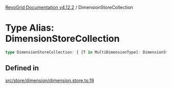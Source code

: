 [RevoGrid Documentation v4.12.2](README.md) / DimensionStoreCollection

# Type Alias: DimensionStoreCollection

```ts
type DimensionStoreCollection: { [T in MultiDimensionType]: DimensionStore };
```

## Defined in

[src/store/dimension/dimension.store.ts:19](https://github.com/revolist/revogrid/blob/e582d99bf63e98e148b1cd4edfa5db75a0a4d1b7/src/store/dimension/dimension.store.ts#L19)
